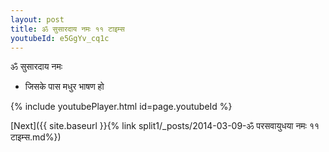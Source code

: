 ```yaml
---
layout: post
title: ॐ सुसारदाय नमः ११ टाइम्स
youtubeId: e5GgYv_cq1c
---
```

 
 
 ॐ सुसारदाय नमः  
 
 -  जिसके पास मधुर भाषण हो 
 
  
 
  
 
 
 
 
 
 


{% include youtubePlayer.html id=page.youtubeId %}
 
[Next]({{ site.baseurl }}{% link  split1/_posts/2014-03-09-ॐ परसवायुधया नमः ११ टाइम्स.md%})
 
